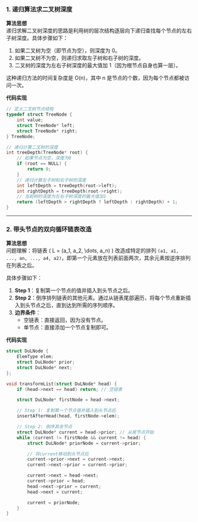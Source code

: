 ### 1. 递归算法求二叉树深度

**算法思想**  
递归求解二叉树深度的思路是利用树的层次结构逐层向下递归查找每个节点的左右子树深度。具体步骤如下：
1. 如果二叉树为空（即节点为空），则深度为 0。
2. 如果二叉树不为空，则递归求取左子树和右子树的深度。
3. 二叉树的深度为左右子树深度的最大值加 1（因为根节点自身也算一层）。

这种递归方法的时间复杂度是 O(n)，其中 n 是节点的个数，因为每个节点都被访问一次。

**代码实现**

```c
// 定义二叉树节点结构
typedef struct TreeNode {
    int value;
    struct TreeNode* left;
    struct TreeNode* right;
} TreeNode;

// 递归计算二叉树的深度
int treeDepth(TreeNode* root) {
    // 如果节点为空，深度为0
    if (root == NULL) {
        return 0;
    }
    // 递归计算左子树和右子树的深度
    int leftDepth = treeDepth(root->left);
    int rightDepth = treeDepth(root->right);
    // 当前树的深度为左右子树深度的最大值加1
    return (leftDepth > rightDepth ? leftDepth : rightDepth) + 1;
}
```

---

### 2. 带头节点的双向循环链表改造

**算法思想**  
问题理解：将链表 \( L = (a_1, a_2, \dots, a_n) \) 改造成特定的排列 `(a1, a1, ..., an, ..., a4, a2)`，即第一个元素放在列表前面两次，其余元素按逆序排列在列表之后。

具体步骤如下：
1. **Step 1**：复制第一个节点的值并插入到头节点之后。
2. **Step 2**：倒序排列链表的其他元素。通过从链表尾部遍历，将每个节点重新插入到头节点之后，直到达到所需的序列顺序。
3. **边界条件**：  
   - 空链表：直接返回，因为没有节点。
   - 单节点：直接添加一个节点复制即可。

**代码实现**

```c
struct DuLNode {
    ElemType elem;
    struct DuLNode* prior;
    struct DuLNode* next;
};

void transformList(struct DuLNode* head) {
    if (head->next == head) return; // 空链表

    struct DuLNode* firstNode = head->next;

    // Step 1: 复制第一个节点值并插入到头节点后
    insertAfterHead(head, firstNode->elem);

    // Step 2: 倒序其余节点
    struct DuLNode* current = head->prior; // 从尾节点开始
    while (current != firstNode && current != head) {
        struct DuLNode* priorNode = current->prior;

        // 将current移动到头节点后
        current->prior->next = current->next;
        current->next->prior = current->prior;

        current->next = head->next;
        current->prior = head;
        head->next->prior = current;
        head->next = current;

        current = priorNode;
    }
}
```
